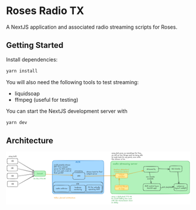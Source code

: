 # Roses Radio TX

A NextJS application and associated radio streaming scripts for Roses.

## Getting Started

Install dependencies:

```bash
yarn install
```

You will also need the following tools to test streaming:

- liquidsoap
- ffmpeg (useful for testing)

You can start the NextJS development server with

```bash
yarn dev
```

## Architecture

<picture>
  <source media="(prefers-color-scheme: dark)" srcset="/docs/roses_radio_tx_v1.3_dark.png">
  <img alt="architecture diagram" src="/docs/roses_radio_tx_v1.3.png">
</picture>
